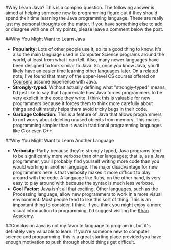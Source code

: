#Why Learn Java?
This is a complex question. The following answer is aimed at helping someone new to programming figure out if they should spend their time learning the Java programming language. These are really just my personal thoughts on the matter. If you have something else to add or disagree with one of my points, please leave a comment below the post.

##Why You Might Want to Learn Java
* **Popularity:** Lots of other people use it, so its a good thing to know. It's also the main language used in Computer Science programs around the world, at least from what I can tell. Also, many newer languages have been designed to look similar to Java. So, once you know Java, you'll likely have an easier time learning other languages later. On a related note, I've found that many of the upper-level CS courses offered on [Coursera](https://www.coursera.org/) assume experience with Java.
* **Strongly-typed:** Without actually defining what "strongly-typed" means, I'd just like to say that I appreciate how Java forces programmers to be very explicit in the code they write. I think this is valuable for new programmers because it forces them to think more carefully about things and ultimately helps them avoid tricky bugs in their code.
* **Garbage Collection:** This is a feature of Java that allows programmers to not worry about deleting unused objects from memory. This makes programming simpler than it was in traditional programming languages like C or even C++.

##Why You Might Want to Learn Another Language
* **Verbosity:** Partly because they're strongly typed, Java programs tend to be significantly more verbose than other languages; that is, as a Java programmer, you'll probably find yourself writing more code than you would working in another language. The major disadvantage for new programmers here is that verbosity makes it more difficult to play around with the code. A language like Ruby, on the other hand, is very easy to play around with because the syntax is much less verbose.
* **Cool Factor:** Java isn't all that exciting. Other languages, such as the Processing language, allow new programmers to work in a more visual environment. Most people tend to like this sort of thing. This is an important thing to consider, I think. If you think you might enjoy a more visual introduction to programming, I'd suggest visiting the [Khan Academy](https://www.khanacademy.org/cs).

##Conclusion
Java is not my favorite language to program in, but it's definitely very valuable to learn. If you're someone new to computer science and programming, this is a great starting place provided you have enough motivation to push through should things get difficult.
